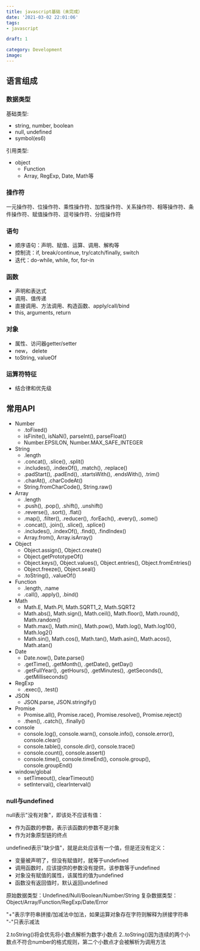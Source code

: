 ```yaml
---
title: javascript基础（未完成）
date: '2021-03-02 22:01:06'
tags: 
- javascript

draft: 1

category: Development
image:
---
```


## 语言组成

### 数据类型

基础类型:

- string, number, boolean
- null, undefined
- symbol(es6)

引用类型:

- object
  - Function
  - Array, RegExp, Date, Math等

### 操作符

一元操作符、位操作符、乘性操作符、加性操作符、关系操作符、相等操作符、条件操作符、赋值操作符、逗号操作符、分组操作符

### 语句

- 顺序语句：声明、赋值、运算、调用、解构等
- 控制流：if, break/continue, try/catch/finally, switch
- 迭代：do-while, while, for, for-in

### 函数

- 声明和表达式
- 调用、值传递
- 直接调用、方法调用、构造函数、apply/call/bind
- this, arguments, return

### 对象

- 属性、访问器getter/setter
- new， delete
- toString, valueOf

### 运算符特征

- 结合律和优先级

## 常用API

- Number
  - .toFixed()
  - isFinite(), isNaN(), parseInt(), parseFloat()
  - Number.EPSILON, Number.MAX_SAFE_INTEGER
- String
  - .length
  - .concat(), .slice(), .split()
  - .includes(), .indexOf(), .match(), .replace()
  - .padStart(), .padEnd(), .startsWith(), .endsWith(), .trim()
  - .charAt(), .charCodeAt()
  - String.fromCharCode(), String.raw()
- Array
  - .length
  - .push(), .pop(), .shift(), .unshift()
  - .reverse(), .sort(), .flat()
  - .map(), .filter(), .reducer(), .forEach(), .every(), .some()
  - .concat(), .join(), .slice(), .splice()
  - .includes(), .indexOf(), .find(), .findIndex()
  - Array.from(), Array.isArray()
- Object
  - Object.assign(), Object.create()
  - Object.getPrototypeOf()
  - Object.keys(), Object.values(), Object.entries(), Object.fromEntries()
  - Object.freeze(), Object.seal()
  - .toString(), .valueOf()
- Function
  - .length, .name
  - .call(), .apply(), .bind()
- Math
  - Math.E, Math.PI, Math.SQRT1_2, Math.SQRT2
  - Math.abs(), Math.sign(), Math.ceil(), Math.floor(), Math.round(), Math.random()
  - Math.max(), Math.min(), Math.pow(), Math.log(), Math.log10(), Math.log2()
  - Math.sin(), Math.cos(), Math.tan(), Math.asin(), Math.acos(), Math.atan()
- Date
  - Date.now(), Date.parse()
  - .getTime(), .getMonth(), .getDate(), getDay()
  - .getFullYear(), .getHours(), .getMinutes(), .getSeconds(), .getMilliseconds()
- RegExp
  - .exec(), .test()
- JSON
  - JSON.parse, JSON.stringify()
- Promise
  - Promise.all(), Promise.race(), Promise.resolve(), Promise.reject()
  - .then(), .catch(), .finally()
- console
  - console.log(), console.warn(), console.info(), console.error(), console.clear()
  - console.table(), console.dir(), console.trace()
  - console.count(), console.assert()
  - console.time(), console.timeEnd(), console.group(), console.groupEnd()
- window/global
  - setTimeout(), clearTimeout()
  - setInterval(), clearInterval()

### null与undefined

null表示"没有对象"，即该处不应该有值：
- 作为函数的参数，表示该函数的参数不是对象
- 作为对象原型链的终点

undefined表示"缺少值"，就是此处应该有一个值，但是还没有定义：
- 变量被声明了，但没有赋值时，就等于undefined
- 调用函数时，应该提供的参数没有提供，该参数等于undefined
- 对象没有赋值的属性，该属性的值为undefined
- 函数没有返回值时，默认返回undefined

原始数据类型：Undefined/Null/Boolean/Number/String
复杂数据类型：Object/Array/Function/RegExp/Date/Error

"+"表示字符串拼接/加减法中加法，如果运算对象存在字符则解释为拼接字符串
"-"只表示减法

2.toString()将会优先将小数点解析为数字小数点
2..toString()因为连续的两个小数点不符合number的格式规则，第二个小数点才会被解析为调用方法